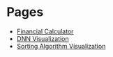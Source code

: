 # Pages

- [Financial Calculator](fincalc-mark4.html)
- [DNN Visualization](dnn-iris-mark3.html)
- [Sorting Algorithm Visualization](sort.html)
